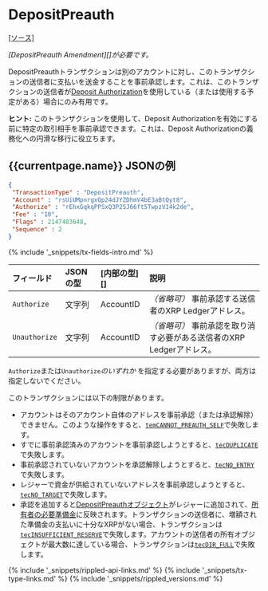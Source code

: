 # DepositPreauth
[[ソース]<br>](https://github.com/ripple/rippled/blob/master/src/ripple/app/tx/impl/DepositPreauth.cpp "Source") <!--{# TODO: change from develop to master when 1.1.0 is released #}-->

_[DepositPreauth Amendment][]が必要です。_

DepositPreauthトランザクションは別のアカウントに対し、このトランザクションの送信者に支払いを送金することを事前承認します。これは、このトランザクションの送信者が[Deposit Authorization](depositauth.html)を使用している（または使用する予定がある）場合にのみ有用です。

**ヒント:** このトランザクションを使用して、Deposit Authorizationを有効にする前に特定の取引相手を事前承認できます。これは、Deposit Authorizationの義務化への円滑な移行に役立ちます。

## {{currentpage.name}} JSONの例

```json
{
 "TransactionType" : "DepositPreauth",
 "Account" : "rsUiUMpnrgxQp24dJYZDhmV4bE3aBtQyt8",
 "Authorize" : "rEhxGqkqPPSxQ3P25J66ft5TwpzV14k2de",
 "Fee" : "10",
 "Flags" : 2147483648,
 "Sequence" : 2
}
```

{% include '_snippets/tx-fields-intro.md' %}
<!--{# fix md highlighting_ #}-->


| フィールド         | JSONの型 | [内部の型][] | 説明 |
|:--------------|:----------|:------------------|:-----|
| `Authorize`   | 文字列    | AccountID         | _（省略可）_ 事前承認する送信者のXRP Ledgerアドレス。 |
| `Unauthorize` | 文字列    | AccountID         | _（省略可）_ 事前承認を取り消す必要がある送信者のXRP Ledgerアドレス。 |

`Authorize`または`Unauthorize`_のいずれか_ を指定する必要がありますが、両方は指定しないでください。

このトランザクションには以下の制限があります。

- アカウントはそのアカウント自体のアドレスを事前承認（または承認解除）できません。このような操作をすると、[`temCANNOT_PREAUTH_SELF`](tem-codes.html)で失敗します。
- すでに事前承認済みのアカウントを事前承認しようとすると、[`tecDUPLICATE`](tec-codes.html)で失敗します。
- 事前承認されていないアカウントを承認解除しようとすると、[`tecNO_ENTRY`](tec-codes.html)で失敗します。
- レジャーで資金が供給されていないアドレスを事前承認しようとすると、[`tecNO_TARGET`](tec-codes.html)で失敗します。
- 承認を追加すると[DepositPreauthオブジェクト](depositpreauth-object.html)がレジャーに追加されて、[所有者の必要準備金](reserves.html#所有者準備金)に反映されます。トランザクションの送信者に、増額された準備金の支払いに十分なXRPがない場合、トランザクションは[`tecINSUFFICIENT_RESERVE`](tec-codes.html)で失敗します。アカウントの送信者の所有オブジェクトが最大数に達している場合、トランザクションは[`tecDIR_FULL`](tec-codes.html)で失敗します。


<!--{# common link defs #}-->
{% include '_snippets/rippled-api-links.md' %}
{% include '_snippets/tx-type-links.md' %}
{% include '_snippets/rippled_versions.md' %}
